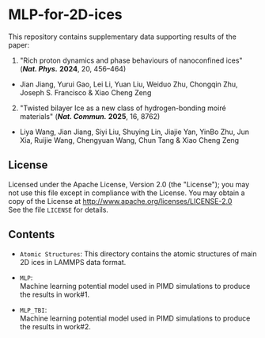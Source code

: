# MLP-for-2D-ices


This repository contains supplementary data supporting results of the paper:

1. "Rich proton dynamics and phase behaviours of nanoconfined ices" (***Nat. Phys.*** **2024**, 20, 456–464)
- Jian Jiang, Yurui Gao, Lei Li, Yuan Liu, Weiduo Zhu, Chongqin Zhu, Joseph S. Francisco & Xiao Cheng Zeng
2. "Twisted bilayer Ice as a new class of hydrogen-bonding moiré materials" (***Nat. Commun.*** **2025**, 16, 8762)
- Liya Wang, Jian Jiang, Siyi Liu, Shuying Lin, Jiajie Yan, YinBo Zhu, Jun Xia, Ruijie Wang, Chengyuan Wang, Chun Tang & Xiao Cheng Zeng 

## License
Licensed under the Apache License, Version 2.0 (the "License");
you may not use this file except in compliance with the License.
You may obtain a copy of the License at
       http://www.apache.org/licenses/LICENSE-2.0  
See the file `LICENSE` for details.

## Contents
* `Atomic Structures`:
This directory contains the atomic structures of main 2D ices in LAMMPS data format.

* `MLP`:  
Machine learning potential model used in PIMD simulations to produce the results in work#1.

* `MLP_TBI`:  
Machine learning potential model used in PIMD simulations to produce the results in work#2.

